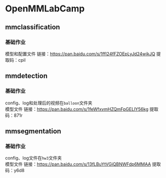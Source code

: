 # OpenMMLabCamp
## mmclassification
### 基础作业
模型和配置文件 链接：https://pan.baidu.com/s/1ffI24fFZOEpLyJd24wikJQ  提取码：cpil

## mmdetection
### 基础作业
config、log和处理后的视频在`balloon`文件夹  
模型文件 链接：https://pan.baidu.com/s/1feWfxvmHZQmFpGELlY56kg 提取码：871r

## mmsegmentation
### 基础作业
config、log文件在`hw3`文件夹  
模型文件 链接：https://pan.baidu.com/s/13fLBuYtVGiQBNWFdp6MMAA 提取码：y6d8
